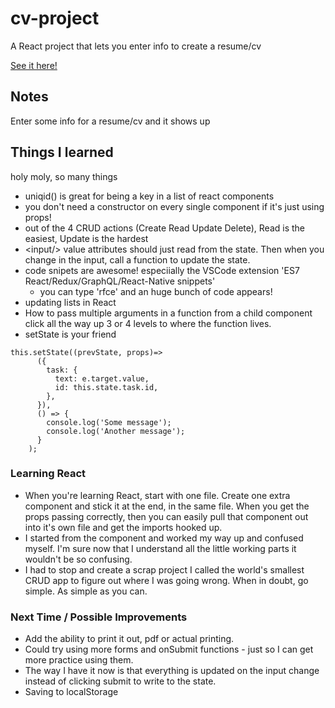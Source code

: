# cv-project

A React project that lets you enter info to create a resume/cv

[See it here!](https://mbeckdev.github.io/cv-project/)

## Notes

Enter some info for a resume/cv and it shows up

## Things I learned

holy moly, so many things
- uniqid() is great for being a key in a list of react components
- you don't need a constructor on every single component if it's just using props!
- out of the 4 CRUD actions (Create Read Update Delete), Read is the easiest, Update is the hardest
- \<input/> value attributes should just read from the state. Then when you change in the input, call a function to update the state.
- code snipets are awesome! especiially the VSCode extension 'ES7 React/Redux/GraphQL/React-Native snippets'
  - you can type 'rfce' and an huge bunch of code appears!
- updating lists in React
- How to pass multiple arguments in a function from a child component click all the way up 3 or 4 levels to where the function lives.
- setState is your friend
```
this.setState((prevState, props)=>
      ({
        task: {
          text: e.target.value,
          id: this.state.task.id,
        },
      }),
      () => {
        console.log('Some message');
        console.log('Another message');
      }
    );
```


### Learning React

- When you're learning React, start with one file. Create one extra component and stick it at the end, in the same file.  When you get the props passing correctly, then you can easily pull that component out into it's own file and get the imports hooked up.   
- I started from the component and worked my way up and confused myself.  I'm sure now that I understand all the little working parts it wouldn't be so confusing.
- I had to stop and create a scrap project I called the world's smallest CRUD app to figure out where I was going wrong.  When in doubt, go simple. As simple as you can.

### Next Time / Possible Improvements

- Add the ability to print it out, pdf or actual printing.
- Could try using more forms and onSubmit functions - just so I can get more practice using them. 
 - The way I have it now is that everything is updated on the input change instead of clicking submit to write to the state.
- Saving to localStorage
